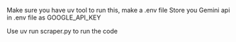 Make sure you have uv tool to run this,
make a .env file
Store you Gemini api in .env file as GOOGLE_API_KEY

Use uv run scraper.py to run the code
